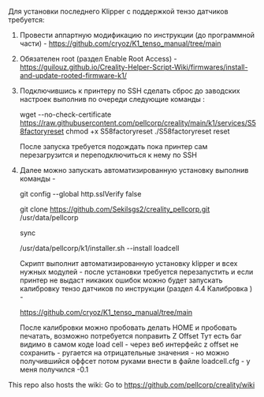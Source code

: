Для установки последнего Klipper с поддержкой тензо датчиков требуется:


1. Провести аппартную модификацию по инструкции (до программной части) - 
	https://github.com/cryoz/K1_tenso_manual/tree/main

2. Обязателен root (раздел Enable Root Access) - 
	https://guilouz.github.io/Creality-Helper-Script-Wiki/firmwares/install-and-update-rooted-firmware-k1/ 

3. Подключившись к принтеру по SSH сделать сброс до заводских настроек выполнив по очереди следующие команды :

	wget --no-check-certificate  https://raw.githubusercontent.com/pellcorp/creality/main/k1/services/S58factoryreset
	chmod +x S58factoryreset
	./S58factoryreset reset 

   После запуска требуется подождать пока принтер сам перезагрузится и переподключиться к нему по SSH

4. Далее можно запускать автоматизированную установку выполнив команды - 

	git config --global http.sslVerify false

	git clone https://github.com/Sekilsgs2/creality_pellcorp.git /usr/data/pellcorp

	sync

	/usr/data/pellcorp/k1/installer.sh --install loadcell

 
   Скрипт выполнит автоматизированную установку klipper и всех нужных модулей - после установки требуется перезапустить 
   и если принтер не выдаст никаких ошибок можно будет запускать калибровку тензо датчиков по инструкции (раздел 4.4 Калибровка ) -
 
	https://github.com/cryoz/K1_tenso_manual/tree/main

   После калибровки можно пробовать делать HOME и пробовать печатать, возможно потребуется поправить Z Offset
   Тут есть баг видимо в самом коде load cell - через веб интерфейс z offset не сохранить - ругается на отрицательные значения - но можно получившийся оффсет потом руками внести в 
   файле loadcell.cfg - у меня получился -0.1


This repo also hosts the wiki:
Go to https://github.com/pellcorp/creality/wiki
